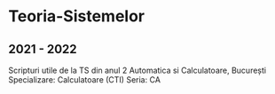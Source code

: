 # Teoria-Sistemelor
## 2021 - 2022

Scripturi utile de la TS din anul 2 Automatica
si Calculatoare, București
Specializare: Calculatoare (CTI)
Seria: CA














